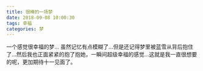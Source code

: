 ```yaml
---
title: 很棒的一场梦
date: 2018-09-08 10:00:30
tags: 幸福
categories: 梦
---
```

一个感觉很幸福的梦...
虽然记忆有点模糊了…但是还记得梦里被蓝雪从背后抱住了…然后我也正面紧紧的抱了抱她，一瞬间超级幸福的感觉…这就是我一直很想要的呢，更加期待十一见面了。